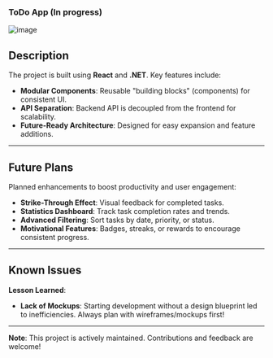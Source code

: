 ### ToDo App (In progress)
![image](https://github.com/user-attachments/assets/7385a20e-6b81-4b5d-baca-d430252b1c67)


## Description  
The project is built using **React** and **.NET**. Key features include:  
- **Modular Components**: Reusable "building blocks" (components) for consistent UI.  
- **API Separation**: Backend API is decoupled from the frontend for scalability.  
- **Future-Ready Architecture**: Designed for easy expansion and feature additions.  
---

## Future Plans
Planned enhancements to boost productivity and user engagement:  
- **Strike-Through Effect**: Visual feedback for completed tasks.  
- **Statistics Dashboard**: Track task completion rates and trends.  
- **Advanced Filtering**: Sort tasks by date, priority, or status.  
- **Motivational Features**: Badges, streaks, or rewards to encourage consistent progress.  
---

## Known Issues
**Lesson Learned**:  
- **Lack of Mockups**: Starting development without a design blueprint led to inefficiencies. Always plan with wireframes/mockups first!  
---

**Note**: This project is actively maintained. Contributions and feedback are welcome!  
